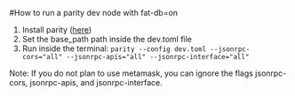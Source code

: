 #How to run a parity dev node with fat-db=on

1. Install parity ([here](https://wiki.parity.io/Setup))
1. Set the base_path path inside the dev.toml file
2. Run inside the terminal:
`parity --config dev.toml --jsonrpc-cors="all" --jsonrpc-apis="all" --jsonrpc-interface="all"`

Note: If you do not plan to use metamask, you can ignore the flags jsonrpc-cors, jsonrpc-apis, and jsonrpc-interface.
